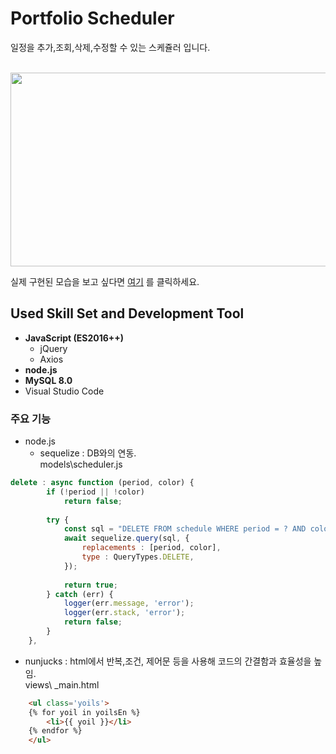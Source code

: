 # Portfolio Scheduler

일정을 추가,조회,삭제,수정할 수 있는 스케쥴러 입니다. <br><br>


<img src="https://user-images.githubusercontent.com/86813319/143006028-163333b0-241a-47bd-a6d3-b72d60012403.png" width="600" height = "310">

실제 구현된 모습을 보고 싶다면 [여기](http://hamilkarr2.cafe24app.com) 를 클릭하세요.

## Used Skill Set and Development Tool
- **JavaScript (ES2016++)** 
  - jQuery
  - Axios
- **node.js**
- **MySQL 8.0**
- Visual Studio Code

### 주요 기능
  - node.js
    - sequelize : DB와의 연동.  <br>
      models\scheduler.js <br>
    
```js
delete : async function (period, color) {
		if (!period || !color) 
			return false;
		
		try {
			const sql = "DELETE FROM schedule WHERE period = ? AND color = ?";
			await sequelize.query(sql, {
				replacements : [period, color],
				type : QueryTypes.DELETE,
			});
		
			return true;
		} catch (err) {
			logger(err.message, 'error');
			logger(err.stack, 'error');
			return false;
		}
	},
```

  - nunjucks : html에서 반복,조건, 제어문 등을 사용해 코드의 간결함과 효율성을 높임. <br>
    views\ _main.html 

```html
	<ul class='yoils'>
	{% for yoil in yoilsEn %}
		<li>{{ yoil }}</li>
	{% endfor %}
	</ul>
```

 

    
  




